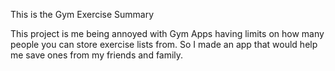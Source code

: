 This is the Gym Exercise Summary

This project is me being annoyed with Gym Apps having limits on how many people you can store exercise lists from. So I made an app that would help me save ones from my friends and family.